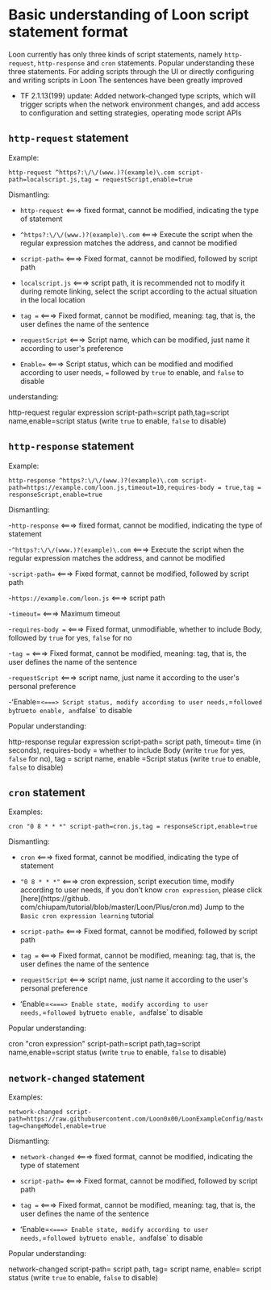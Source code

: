 # Basic understanding of Loon script statement format

Loon currently has only three kinds of script statements, namely `http-request`, `http-response` and `cron` statements. Popular understanding these three statements. For adding scripts through the UI or directly configuring and writing scripts in Loon The sentences have been greatly improved

- TF 2.1.13(199) update: Added network-changed type scripts, which will trigger scripts when the network environment changes, and add access to configuration and setting strategies, operating mode script APIs

## `http-request` statement

Example:

```
http-request ^https?:\/\/(www.)?(example)\.com script-path=localscript.js,tag = requestScript,enable=true
```

Dismantling:

 - `http-request` <===> fixed format, cannot be modified, indicating the type of statement
  
 - `^https?:\/\/(www.)?(example)\.com` <===> Execute the script when the regular expression matches the address, and cannot be modified
  
 - `script-path=` <===> Fixed format, cannot be modified, followed by script path
  
 - `localscript.js` <===> script path, it is recommended not to modify it during remote linking, select the script according to the actual situation in the local location
  
 - `tag =` <===> Fixed format, cannot be modified, meaning: tag, that is, the user defines the name of the sentence
  
 - `requestScript` <===> Script name, which can be modified, just name it according to user's preference
  
 - `Enable=` <===> Script status, which can be modified and modified according to user needs, `=` followed by `true` to enable, and `false` to disable
  
 understanding:
 
 http-request regular expression script-path=script path,tag=script name,enable=script status (write `true` to enable, `false` to disable)
  
## `http-response` statement

Example:

```
http-response ^https?:\/\/(www.)?(example)\.com script-path=https://example.com/loon.js,timeout=10,requires-body = true,tag = responseScript,enable=true
```

Dismantling:

 -`http-response` <===> fixed format, cannot be modified, indicating the type of statement
 
 -`^https?:\/\/(www.)?(example)\.com` <===> Execute the script when the regular expression matches the address, and cannot be modified

 -`script-path=` <===> Fixed format, cannot be modified, followed by script path
 
 -`https://example.com/loon.js` <===> script path
  
 -`timeout=` <===> Maximum timeout
  
 -`requires-body =` <===> Fixed format, unmodifiable, whether to include Body, followed by `true` for yes, `false` for no
  
 -`tag =` <===> Fixed format, cannot be modified, meaning: tag, that is, the user defines the name of the sentence
  
 -`requestScript` <===> script name, just name it according to the user's personal preference
  
 -ʻEnable=` <===> Script status, modify according to user needs, `=` followed by `true` to enable, and `false` to disable
  
Popular understanding:

http-response regular expression script-path= script path, timeout= time (in seconds), requires-body = whether to include Body (write `true` for yes, `false` for no), tag = script name, enable =Script status (write `true` to enable, `false` to disable)
  
## `cron` statement

Examples:

```
cron "0 8 * * *" script-path=cron.js,tag = responseScript,enable=true
```

Dismantling:

 - `cron` <===> fixed format, cannot be modified, indicating the type of statement
  
 - `"0 8 * * *"` <===> cron expression, script execution time, modify according to user needs, if you don’t know `cron expression`, please click [here](https://github. com/chiupam/tutorial/blob/master/Loon/Plus/cron.md) Jump to the `Basic cron expression learning` tutorial
  
 - `script-path=` <===> Fixed format, cannot be modified, followed by script path
  
 - `tag =` <===> Fixed format, cannot be modified, meaning: tag, that is, the user defines the name of the sentence
  
 - `requestScript` <===> script name, just name it according to the user's personal preference
  
 - ʻEnable=` <===> Enable state, modify according to user needs, `=` followed by `true` to enable, and `false` to disable
  
Popular understanding:

cron "cron expression" script-path=script path,tag=script name,enable=script status (write `true` to enable, `false` to disable)


## `network-changed` statement

Examples:

```
network-changed script-path=https://raw.githubusercontent.com/Loon0x00/LoonExampleConfig/master/Script/netChanged.js, tag=changeModel,enable=true
```

Dismantling:

 - `network-changed` <===> fixed format, cannot be modified, indicating the type of statement
  
 - `script-path=` <===> Fixed format, cannot be modified, followed by script path
  
 - `tag =` <===> Fixed format, cannot be modified, meaning: tag, that is, the user defines the name of the sentence
  
 - ʻEnable=` <===> Enable state, modify according to user needs, `=` followed by `true` to enable, and `false` to disable
  
Popular understanding:

network-changed script-path= script path, tag= script name, enable= script status (write `true` to enable, `false` to disable)